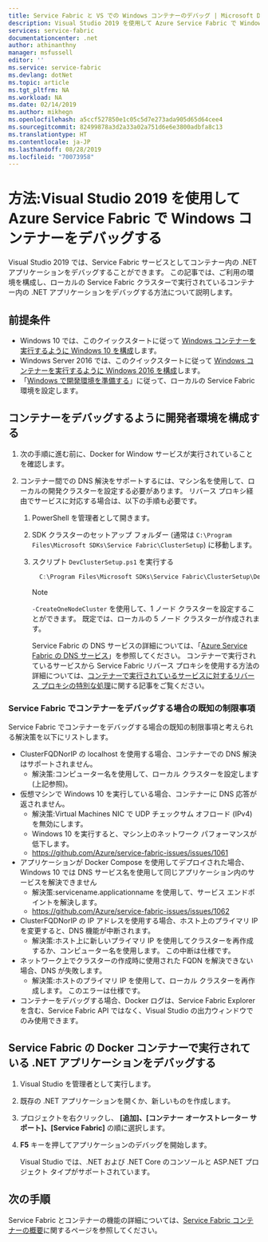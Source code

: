 ```yaml
---
title: Service Fabric と VS での Windows コンテナーのデバッグ | Microsoft Docs
description: Visual Studio 2019 を使用して Azure Service Fabric で Windows コンテナーをデバッグする方法を説明します。
services: service-fabric
documentationcenter: .net
author: athinanthny
manager: msfussell
editor: ''
ms.service: service-fabric
ms.devlang: dotNet
ms.topic: article
ms.tgt_pltfrm: NA
ms.workload: NA
ms.date: 02/14/2019
ms.author: mikhegn
ms.openlocfilehash: a5ccf527850e1c05c5d7e273ada905d65d64cee4
ms.sourcegitcommit: 82499878a3d2a33a02a751d6e6e3800adbfa8c13
ms.translationtype: HT
ms.contentlocale: ja-JP
ms.lasthandoff: 08/28/2019
ms.locfileid: "70073958"
---
```

# <a name="how-to-debug-windows-containers-in-azure-service-fabric-using-visual-studio-2019"></a>方法:Visual Studio 2019 を使用して Azure Service Fabric で Windows コンテナーをデバッグする

Visual Studio 2019 では、Service Fabric サービスとしてコンテナー内の .NET アプリケーションをデバッグすることができます。 この記事では、ご利用の環境を構成し、ローカルの Service Fabric クラスターで実行されているコンテナー内の .NET アプリケーションをデバッグする方法について説明します。

## <a name="prerequisites"></a>前提条件

* Windows 10 では、このクイックスタートに従って [Windows コンテナーを実行するように Windows 10 を構成](https://docs.microsoft.com/virtualization/windowscontainers/quick-start/quick-start-windows-10)します。
* Windows Server 2016 では、このクイックスタートに従って [Windows コンテナーを実行するように Windows 2016 を構成](https://docs.microsoft.com/virtualization/windowscontainers/quick-start/quick-start-windows-server)します。
* 「[Windows で開発環境を準備する](https://docs.microsoft.com/azure/service-fabric/service-fabric-get-started)」に従って、ローカルの Service Fabric 環境を設定します。

## <a name="configure-your-developer-environment-to-debug-containers"></a>コンテナーをデバッグするように開発者環境を構成する

1. 次の手順に進む前に、Docker for Window サービスが実行されていることを確認します。

1. コンテナー間での DNS 解決をサポートするには、マシン名を使用して、ローカルの開発クラスターを設定する必要があります。 リバース プロキシ経由でサービスに対応する場合は、以下の手順も必要です。
   1. PowerShell を管理者として開きます。
   2. SDK クラスターのセットアップ フォルダー (通常は `C:\Program Files\Microsoft SDKs\Service Fabric\ClusterSetup`) に移動します。
   3. スクリプト `DevClusterSetup.ps1` を実行する

      ``` PowerShell
        C:\Program Files\Microsoft SDKs\Service Fabric\ClusterSetup\DevClusterSetup.ps1
      ```

      > [!NOTE]
      > `-CreateOneNodeCluster` を使用して、1 ノード クラスターを設定することができます。 既定では、ローカルの 5 ノード クラスターが作成されます。
      >

      Service Fabric の DNS サービスの詳細については、「[Azure Service Fabric の DNS サービス](https://docs.microsoft.com/azure/service-fabric/service-fabric-dnsservice)」を参照してください。 コンテナーで実行されているサービスから Service Fabric リバース プロキシを使用する方法の詳細については、[コンテナーで実行されているサービスに対するリバース プロキシの特別な処理](service-fabric-reverseproxy.md#special-handling-for-services-running-in-containers)に関する記事をご覧ください。

### <a name="known-limitations-when-debugging-containers-in-service-fabric"></a>Service Fabric でコンテナーをデバッグする場合の既知の制限事項

Service Fabric でコンテナーをデバッグする場合の既知の制限事項と考えられる解決策を以下にリストします。

* ClusterFQDNorIP の localhost を使用する場合、コンテナーでの DNS 解決はサポートされません。
    * 解決策:コンピューター名を使用して、ローカル クラスターを設定します (上記参照)。
* 仮想マシンで Windows 10 を実行している場合、コンテナーに DNS 応答が返されません。
    * 解決策:Virtual Machines NIC で UDP チェックサム オフロード (IPv4) を無効にします。
    * Windows 10 を実行すると、マシン上のネットワーク パフォーマンスが低下します。
    * https://github.com/Azure/service-fabric-issues/issues/1061
* アプリケーションが Docker Compose を使用してデプロイされた場合、Windows 10 では DNS サービス名を使用して同じアプリケーション内のサービスを解決できません
    * 解決策:servicename.applicationname を使用して、サービス エンドポイントを解決します。
    * https://github.com/Azure/service-fabric-issues/issues/1062
* ClusterFQDNorIP の IP アドレスを使用する場合、ホスト上のプライマリ IP を変更すると、DNS 機能が中断されます。
    * 解決策:ホスト上に新しいプライマリ IP を使用してクラスターを再作成するか、コンピューター名を使用します。 この中断は仕様です。
* ネットワーク上でクラスターの作成時に使用された FQDN を解決できない場合、DNS が失敗します。
    * 解決策:ホストのプライマリ IP を使用して、ローカル クラスターを再作成します。 このエラーは仕様です。
* コンテナーをデバッグする場合、Docker ログは、Service Fabric Explorer を含む、Service Fabric API ではなく、Visual Studio の出力ウィンドウでのみ使用できます。

## <a name="debug-a-net-application-running-in-docker-containers-on-service-fabric"></a>Service Fabric の Docker コンテナーで実行されている .NET アプリケーションをデバッグする

1. Visual Studio を管理者として実行します。

1. 既存の .NET アプリケーションを開くか、新しいものを作成します。

1. プロジェクトを右クリックし、 **[追加]、[コンテナー オーケストレーター サポート]、[Service Fabric]** の順に選択します。

1. **F5** キーを押してアプリケーションのデバッグを開始します。

    Visual Studio では、.NET および .NET Core のコンソールと ASP.NET プロジェクト タイプがサポートされています。

## <a name="next-steps"></a>次の手順
Service Fabric とコンテナーの機能の詳細については、[Service Fabric コンテナーの概要](service-fabric-containers-overview.md)に関するページを参照してください。
